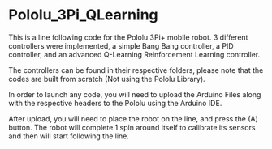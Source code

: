 # Pololu_3Pi_QLearning
This is a line following code for the Pololu 3Pi+ mobile robot.
3 different controllers were implemented, a simple Bang Bang controller, a PID controller, and an advanced Q-Learning Reinforcement Learning controller.

The controllers can be found in their respective folders, please note that the codes are built from scratch (Not using the Pololu Library).

In order to launch any code, you will need to upload the Arduino Files along with the respective headers to the Pololu using the Arduino IDE.

After upload, you will need to place the robot on the line, and press the (A) button. The robot will complete 1 spin around itself to calibrate its sensors and then will start following the line.
